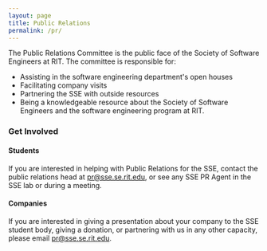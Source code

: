 ```yaml
---
layout: page
title: Public Relations
permalink: /pr/
---
```

The Public Relations Committee is the public face of the Society of Software
Engineers at RIT. The committee is responsible for:

* Assisting in the software engineering department's open houses
* Facilitating company visits
* Partnering the SSE with outside resources
* Being a knowledgeable resource about the Society of Software Engineers and the 
  software engineering program at RIT.

### Get Involved

#### Students
If you are interested in helping with Public Relations for the SSE, contact the 
public relations head at pr@sse.se.rit.edu, or see any SSE PR Agent in the SSE
lab or during a meeting.

#### Companies
If you are interested in giving a presentation about your company to the SSE 
student body, giving a donation, or partnering with us in any other capacity,
please email pr@sse.se.rit.edu.